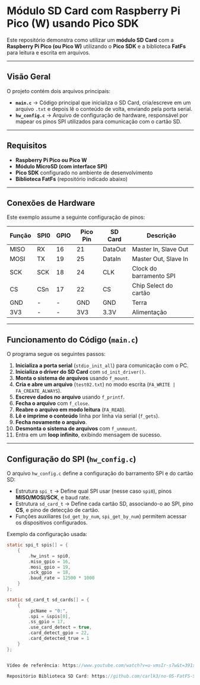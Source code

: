 # Módulo SD Card com Raspberry Pi Pico (W) usando Pico SDK

Este repositório demonstra como utilizar um **módulo SD Card** com a **Raspberry Pi Pico (ou Pico W)** utilizando o **Pico SDK** e a biblioteca **FatFs** para leitura e escrita em arquivos.

---

##  Visão Geral

O projeto contém dois arquivos principais:

- **`main.c`** → Código principal que inicializa o SD Card, cria/escreve em um arquivo `.txt` e depois lê o conteúdo de volta, enviando pela porta serial.
- **`hw_config.c`** → Arquivo de configuração de hardware, responsável por mapear os pinos SPI utilizados para comunicação com o cartão SD.

---

##  Requisitos

- **Raspberry Pi Pico ou Pico W**
- **Módulo MicroSD (com interface SPI)**
- **Pico SDK** configurado no ambiente de desenvolvimento
- **Biblioteca FatFs** (repositório indicado abaixo)

---

##  Conexões de Hardware

Este exemplo assume a seguinte configuração de pinos:

| Função | SPI0 | GPIO | Pico Pin | SD Card | Descrição                   |
|--------|------|------|----------|---------|-----------------------------|
| MISO   | RX   | 16   | 21       | DataOut | Master In, Slave Out        |
| MOSI   | TX   | 19   | 25       | DataIn  | Master Out, Slave In        |
| SCK    | SCK  | 18   | 24       | CLK     | Clock do barramento SPI     |
| CS     | CSn  | 17   | 22       | CS      | Chip Select do cartão       |
| GND    | -    | -    | GND      | GND     | Terra                       |
| 3V3    | -    | -    | 3V3      | 3.3V    | Alimentação                 |

---

##  Funcionamento do Código (`main.c`)

O programa segue os seguintes passos:

1. **Inicializa a porta serial** (`stdio_init_all`) para comunicação com o PC.
2. **Inicializa o driver do SD Card** com `sd_init_driver()`.
3. **Monta o sistema de arquivos** usando `f_mount`.
4. **Cria e abre um arquivo** (`test02.txt`) no modo escrita (`FA_WRITE | FA_CREATE_ALWAYS`).
5. **Escreve dados no arquivo** usando `f_printf`.
6. **Fecha o arquivo** com `f_close`.
7. **Reabre o arquivo em modo leitura** (`FA_READ`).
8. **Lê e imprime o conteúdo** linha por linha via serial (`f_gets`).
9. **Fecha novamente o arquivo**.
10. **Desmonta o sistema de arquivos** com `f_unmount`.
11. Entra em um **loop infinito**, exibindo mensagem de sucesso.

---

##  Configuração do SPI (`hw_config.c`)

O arquivo `hw_config.c` define a configuração do barramento SPI e do cartão SD:

- Estrutura `spi_t` → Define qual SPI usar (nesse caso `spi0`), pinos **MISO/MOSI/SCK**, e baud rate.
- Estrutura `sd_card_t` → Define cada cartão SD, associando-o ao SPI, pino **CS**, e pino de detecção de cartão.
- Funções auxiliares (`sd_get_by_num`, `spi_get_by_num`) permitem acessar os dispositivos configurados.

Exemplo da configuração usada:
```c
static spi_t spis[] = {
    {
        .hw_inst = spi0,
        .miso_gpio = 16,
        .mosi_gpio = 19,
        .sck_gpio  = 18,
        .baud_rate = 12500 * 1000
    }
};

static sd_card_t sd_cards[] = {
    {
        .pcName = "0:",
        .spi = &spis[0],
        .ss_gpio = 17,
        .use_card_detect = true,
        .card_detect_gpio = 22,
        .card_detected_true = 1
    }
};


Vídeo de referência: https://www.youtube.com/watch?v=u-vmsIr-s7w&t=391s

Repositório Biblioteca SD Card: https://github.com/carlk3/no-OS-FatFS-SD-SPI-RPi-Pico

